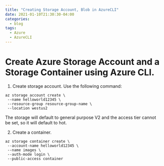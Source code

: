 ```yaml
---
title: "Creating Storage Account, Blob in AzureCLI"
date: 2021-01-10T21:30:30-04:00
categories:
  - blog
tags:
  - Azure
  - AzureCLI
---
```


# Create Azure Storage Account and a Storage Container using Azure CLI.

1. Create  storage account. Use the following command:

```
az storage account create \
 --name helloworld12345 \
 --resource-group resource-group-name \
 --location westus2
 ```

The storage will default to general purpose V2 and the access tier cannot be set, so it will default to hot.

2. Create a  container.

```
az storage container create \
 --account-name helloworld12345 \
 --name images \
 --auth-mode login \
 --public-access container
 ```